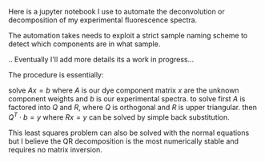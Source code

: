 Here is a jupyter notebook I use to automate the deconvolution or decomposition of my experimental fluorescence spectra. 

The automation takes needs to exploit a strict sample naming scheme to detect which components are in what sample. 

.. Eventually I'll add more details its a work in progress...

The procedure is essentially:

solve $Ax=b$ where $A$ is our dye component matrix $x$ are the unknown component weights and $b$ is our experimental spectra.
to solve first $A$ is factored into $Q$ and $R$, where $Q$ is orthogonal and $R$ is upper triangular.
then $Q^{T} \cdot b = y$ where $Rx = y$ can be solved by simple back substitution. 

This least squares problem can also be solved with the normal equations but I believe the QR decomposition is the most numerically stable and requires no matrix inversion. 
